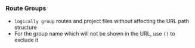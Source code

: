 ### Route Groups
- `logically group` routes and project files without affecting the URL path structure
- For the group name which will not be shown in the URL, use `()` to exclude it